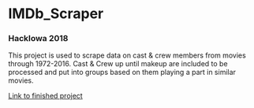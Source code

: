 # IMDb_Scraper

### HackIowa 2018
This project is used to scrape data on cast & crew members from movies through 1972-2016. Cast & Crew up until makeup are included to be processed and put into groups based on them playing a part in similar movies.

[Link to finished project](https://github.com/sybutler/MovieProject)
